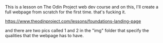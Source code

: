 This is a lesson on The Odin Project web dev course and on this, I'll create a full webpage from scratch for the first time. 
that's fucking it.

https://www.theodinproject.com/lessons/foundations-landing-page

and there are two pics called 1 and 2 in the "img" folder that specify the qualities that the webpage has to have.
